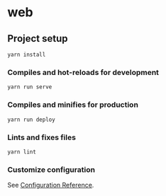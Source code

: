 # web

## Project setup

```
yarn install
```

### Compiles and hot-reloads for development

```
yarn run serve
```

### Compiles and minifies for production

```
yarn run deploy
```

### Lints and fixes files

```
yarn lint
```

### Customize configuration

See [Configuration Reference](https://cli.vuejs.org/config/).
